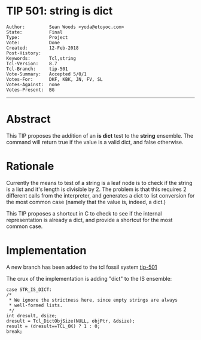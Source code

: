 # TIP 501: string is dict
	Author:         Sean Woods <yoda@etoyoc.com>
	State:          Final
	Type:           Project
	Vote:           Done
	Created:        12-Feb-2018
	Post-History:
	Keywords:       Tcl,string
	Tcl-Version:    8.7
	Tcl-Branch:     tip-501
	Vote-Summary:   Accepted 5/0/1
	Votes-For:      DKF, KBK, JN, FV, SL
	Votes-Against:  none
	Votes-Present:  BG
-----
# Abstract

This TIP proposes the addition of an **is dict** test to the **string** ensemble. The command
will return true if the value is a valid dict, and false otherwise.

# Rationale

Currently the means to test of a string is a leaf node is to check if the string
is a list and it's length is divisible by 2. The problem is that this requires 2
different calls from the interpreter, and generates a dict to list conversion for
the most common case (namely that the value is, indeed, a dict.)

This TIP proposes a shortcut in C to check to see if the internal representation is
already a dict, and provide a shortcut for the most common case.

# Implementation

A new branch has been added to the tcl fossil system [tip-501](https://core.tcl-lang.org/tcl/timeline?r=tip-501)

The crux of the implementation is adding "dict" to the IS ensemble:

    case STR_IS_DICT:
	/*
	 * We ignore the strictness here, since empty strings are always
	 * well-formed lists.
	 */
    int dresult, dsize;
	dresult = Tcl_DictObjSize(NULL, objPtr, &dsize);
	result = (dresult==TCL_OK) ? 1 : 0;
	break;

